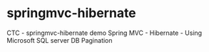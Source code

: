 # springmvc-hibernate
CTC - springmvc-hibernate demo
Spring MVC - Hibernate - Using Microsoft SQL server DB
Pagination
